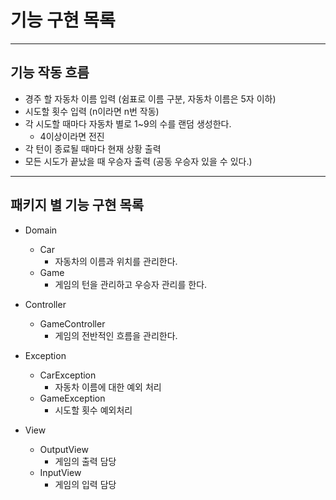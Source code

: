 # 기능 구현 목록

---

## 기능 작동 흐름

- 경주 할 자동차 이름 입력 (쉼표로 이름 구분, 자동차 이름은 5자 이하)
- 시도할 횟수 입력 (n이라면 n번 작동)
- 각 시도할 때마다 자동차 별로 1~9의 수를 랜덤 생성한다.
  - 4이상이라면 전진
- 각 턴이 종료될 때마다 현재 상황 출력
- 모든 시도가 끝났을 때 우승자 출력 (공동 우승자 있을 수 있다.)

---

## 패키지 별 기능 구현 목록

- Domain
  - Car
    - 자동차의 이름과 위치를 관리한다.
  - Game
    - 게임의 턴을 관리하고 우승자 관리를 한다.

- Controller
  - GameController
    - 게임의 전반적인 흐름을 관리한다.

- Exception
  - CarException
    - 자동차 이름에 대한 예외 처리
  - GameException
    - 시도할 횟수 예외처리

- View
  - OutputView
    - 게임의 출력 담당
  - InputView
    - 게임의 입력 담당
